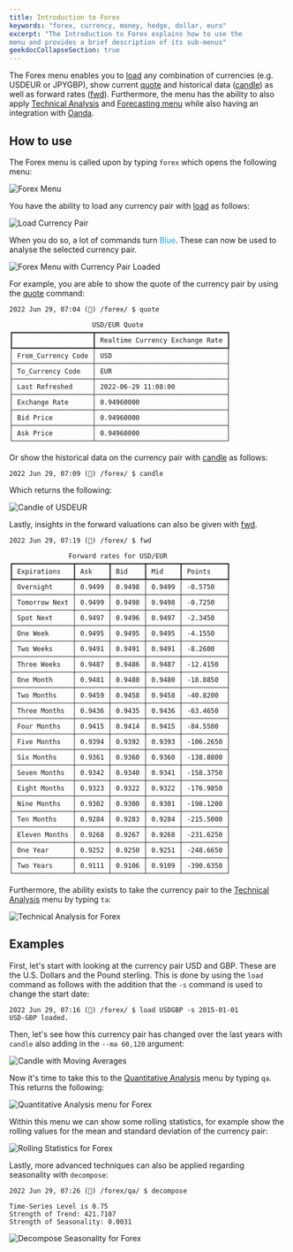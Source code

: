 ```yaml
---
title: Introduction to Forex
keywords: "forex, currency, money, hedge, dollar, euro"
excerpt: "The Introduction to Forex explains how to use the 
menu and provides a brief description of its sub-menus"
geekdocCollapseSection: true
---
```

The Forex menu enables you to <a href="https://openbb-finance.github.io/OpenBBTerminal/terminal/forex/load/" target="_blank">load</a> any combination of currencies (e.g. USDEUR or JPYGBP), show current <a href="https://openbb-finance.github.io/OpenBBTerminal/terminal/forex/quote/" target="_blank">quote</a> and historical data (<a href="https://openbb-finance.github.io/OpenBBTerminal/terminal/forex/candle/" target="_blank">candle</a>) as well as
forward rates (<a href="https://openbb-finance.github.io/OpenBBTerminal/terminal/forex/fwd/" target="_blank">fwd</a>). Furthermore, the menu has the ability to also apply
<a href="https://openbb-finance.github.io/OpenBBTerminal/terminal/common/ta/" target="_blank">Technical Analysis</a> and <a href="https://openbb-finance.github.io/OpenBBTerminal/terminal/forecast/" target="_blank">Forecasting menu</a> while also having an integration with <a href="https://openbb-finance.github.io/OpenBBTerminal/terminal/forex/oanda/" target="_blank">Oanda</a>.

## How to use

The Forex menu is called upon by typing `forex` which opens the following menu:

![Forex Menu](https://user-images.githubusercontent.com/46355364/176427424-084d3f87-f932-4b36-a651-a61475d6f9b5.png)

You have the ability to load any currency pair with <a href="https://openbb-finance.github.io/OpenBBTerminal/terminal/forex/load/" target="_blank">load</a> as follows:

![Load Currency Pair](https://user-images.githubusercontent.com/46355364/176427457-611077c5-6c9c-44f2-85e4-e7bbcb04d761.png)

When you do so, a lot of commands turn <span style="color:#00AAFF">Blue</span>. These can now be used to analyse the selected currency pair.

![Forex Menu with Currency Pair Loaded](https://user-images.githubusercontent.com/46355364/176427750-e7ed2d63-295c-46c9-b044-abaf56d64d95.png)

For example, you are able to show the quote of the currency pair by using the <a href="https://openbb-finance.github.io/OpenBBTerminal/terminal/forex/quote/" target="_blank">quote</a> command:

```
2022 Jun 29, 07:04 (🦋) /forex/ $ quote

                     USD/EUR Quote
┏━━━━━━━━━━━━━━━━━━━━┳━━━━━━━━━━━━━━━━━━━━━━━━━━━━━━━━━┓
┃                    ┃ Realtime Currency Exchange Rate ┃
┡━━━━━━━━━━━━━━━━━━━━╇━━━━━━━━━━━━━━━━━━━━━━━━━━━━━━━━━┩
│ From_Currency Code │ USD                             │
├────────────────────┼─────────────────────────────────┤
│ To_Currency Code   │ EUR                             │
├────────────────────┼─────────────────────────────────┤
│ Last Refreshed     │ 2022-06-29 11:08:00             │
├────────────────────┼─────────────────────────────────┤
│ Exchange Rate      │ 0.94960000                      │
├────────────────────┼─────────────────────────────────┤
│ Bid Price          │ 0.94960000                      │
├────────────────────┼─────────────────────────────────┤
│ Ask Price          │ 0.94960000                      │
└────────────────────┴─────────────────────────────────┘
```

Or show the historical data on the currency pair with <a href="https://openbb-finance.github.io/OpenBBTerminal/terminal/forex/candle/" target="_blank">candle</a> as follows:
```
2022 Jun 29, 07:09 (🦋) /forex/ $ candle
```

Which returns the following:

![Candle of USDEUR](https://user-images.githubusercontent.com/46355364/176427844-7b99dc7d-5196-469d-af3a-538c7d7a8a59.png)

Lastly, insights in the forward valuations can also be given with <a href="https://openbb-finance.github.io/OpenBBTerminal/terminal/forex/fwd/" target="_blank">fwd</a>.

```
2022 Jun 29, 07:19 (🦋) /forex/ $ fwd

               Forward rates for USD/EUR
┏━━━━━━━━━━━━━━━┳━━━━━━━━┳━━━━━━━━┳━━━━━━━━┳━━━━━━━━━━━┓
┃ Expirations   ┃ Ask    ┃ Bid    ┃ Mid    ┃ Points    ┃
┡━━━━━━━━━━━━━━━╇━━━━━━━━╇━━━━━━━━╇━━━━━━━━╇━━━━━━━━━━━┩
│ Overnight     │ 0.9499 │ 0.9498 │ 0.9499 │ -0.5750   │
├───────────────┼────────┼────────┼────────┼───────────┤
│ Tomorrow Next │ 0.9499 │ 0.9498 │ 0.9498 │ -0.7250   │
├───────────────┼────────┼────────┼────────┼───────────┤
│ Spot Next     │ 0.9497 │ 0.9496 │ 0.9497 │ -2.3450   │
├───────────────┼────────┼────────┼────────┼───────────┤
│ One Week      │ 0.9495 │ 0.9495 │ 0.9495 │ -4.1550   │
├───────────────┼────────┼────────┼────────┼───────────┤
│ Two Weeks     │ 0.9491 │ 0.9491 │ 0.9491 │ -8.2600   │
├───────────────┼────────┼────────┼────────┼───────────┤
│ Three Weeks   │ 0.9487 │ 0.9486 │ 0.9487 │ -12.4150  │
├───────────────┼────────┼────────┼────────┼───────────┤
│ One Month     │ 0.9481 │ 0.9480 │ 0.9480 │ -18.8850  │
├───────────────┼────────┼────────┼────────┼───────────┤
│ Two Months    │ 0.9459 │ 0.9458 │ 0.9458 │ -40.8200  │
├───────────────┼────────┼────────┼────────┼───────────┤
│ Three Months  │ 0.9436 │ 0.9435 │ 0.9436 │ -63.4650  │
├───────────────┼────────┼────────┼────────┼───────────┤
│ Four Months   │ 0.9415 │ 0.9414 │ 0.9415 │ -84.5500  │
├───────────────┼────────┼────────┼────────┼───────────┤
│ Five Months   │ 0.9394 │ 0.9392 │ 0.9393 │ -106.2650 │
├───────────────┼────────┼────────┼────────┼───────────┤
│ Six Months    │ 0.9361 │ 0.9360 │ 0.9360 │ -138.8800 │
├───────────────┼────────┼────────┼────────┼───────────┤
│ Seven Months  │ 0.9342 │ 0.9340 │ 0.9341 │ -158.3750 │
├───────────────┼────────┼────────┼────────┼───────────┤
│ Eight Months  │ 0.9323 │ 0.9322 │ 0.9322 │ -176.9850 │
├───────────────┼────────┼────────┼────────┼───────────┤
│ Nine Months   │ 0.9302 │ 0.9300 │ 0.9301 │ -198.1200 │
├───────────────┼────────┼────────┼────────┼───────────┤
│ Ten Months    │ 0.9284 │ 0.9283 │ 0.9284 │ -215.5000 │
├───────────────┼────────┼────────┼────────┼───────────┤
│ Eleven Months │ 0.9268 │ 0.9267 │ 0.9268 │ -231.6250 │
├───────────────┼────────┼────────┼────────┼───────────┤
│ One Year      │ 0.9252 │ 0.9250 │ 0.9251 │ -248.6650 │
├───────────────┼────────┼────────┼────────┼───────────┤
│ Two Years     │ 0.9111 │ 0.9106 │ 0.9109 │ -390.6350 │
└───────────────┴────────┴────────┴────────┴───────────┘
```

Furthermore, the ability exists to take the currency pair to the <a href="https://openbb-finance.github.io/OpenBBTerminal/terminal/common/ta/" target="_blank">Technical Analysis</a> menu by typing `ta`:

![Technical Analysis for Forex](https://user-images.githubusercontent.com/46355364/176427913-ad960b1b-7a0d-4143-85d6-925e0d5797dd.png)

## Examples

First, let's start with looking at the currency pair USD and GBP. These are the U.S. Dollars and the Pound sterling.
This is done by using the `load` command as follows with the addition that the `-s` command is used to change the start date:

```
2022 Jun 29, 07:16 (🦋) /forex/ $ load USDGBP -s 2015-01-01
USD-GBP loaded.
```

Then, let's see how this currency pair has changed over the last years with `candle` also adding in the `--ma 60,120` argument:

![Candle with Moving Averages](https://user-images.githubusercontent.com/46355364/176427947-26346800-173b-4195-8a58-1add2a66ae31.png)

Now it's time to take this to the <a href="https://openbb-finance.github.io/OpenBBTerminal/terminal/common/qa/" target="_blank">Quantitative Analysis</a> menu by typing `qa`. This returns the following:

![Quantitative Analysis menu for Forex](https://user-images.githubusercontent.com/46355364/176427981-4157b6ef-5fea-4c02-a7a1-d34400b7cbc1.png)

Within this menu we can show some rolling statistics, for example show the rolling values for the mean and standard deviation
of the currency pair:

![Rolling Statistics for Forex](https://user-images.githubusercontent.com/46355364/176428039-4dcff70e-84e2-441d-9710-4d3f06af4175.png)

Lastly, more advanced techniques can also be applied regarding seasonality with `decompose`:

```
2022 Jun 29, 07:26 (🦋) /forex/qa/ $ decompose

Time-Series Level is 0.75
Strength of Trend: 421.7107
Strength of Seasonality: 0.0031
```

![Decompose Seasonality for Forex](https://user-images.githubusercontent.com/46355364/176428079-bdba5c17-5b3c-4e71-a92e-66aae2b787a1.png)
